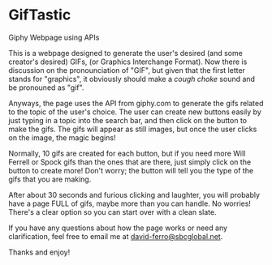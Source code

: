 # GifTastic
Giphy Webpage using APIs

This is a webpage designed to generate the user's desired (and some creator's desired) GIFs, (or Graphics Interchange Format).  Now there is discussion on the pronounciation of "GIF", but given that the first letter stands for "graphics", it obviously should make a *cough choke* sound and be pronouned as "gif".

Anyways, the page uses the API from giphy.com to generate the gifs related to the topic of the user's choice.  The user can create new buttons easily by just typing in a topic into the search bar, and then click on the button to make the gifs.  The gifs will appear as still images, but once the user clicks on the image, the magic begins!

Normally, 10 gifs are created for each button, but if you need more Will Ferrell or Spock gifs than the ones that are there, just simply click on the button to create more!  Don't worry; the button will tell you the type of the gifs that you are making.

After about 30 seconds and furious clicking and laughter, you will probably have a page FULL of gifs, maybe more than you can handle.  No worries!  There's a clear option so you can start over with a clean slate.

If you have any questions about how the page works or need any clarification, feel free to email me at david-ferro@sbcglobal.net.

Thanks and enjoy!